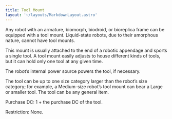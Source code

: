 ```yaml
---
title: Tool Mount
layout: '~/layouts/MarkdownLayout.astro'
---
```

Any robot with an armature, biomorph, biodroid, or bioreplica frame can be
equipped with a tool mount. Liquid-state robots, due to their amorphous
nature, cannot have tool mounts.

This mount is usually attached to the end of a robotic appendage and sports a
single tool. A tool mount easily adjusts to house different kinds of tools,
but it can hold only one tool at any given time.

The robot’s internal power source powers the tool, if necessary.

The tool can be up to one size category larger than the robot’s size category;
for example, a Medium-size robot’s tool mount can bear a Large or smaller
tool. The tool can be any general item.

Purchase DC: 1 + the purchase DC of the tool.

Restriction: None.

